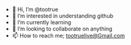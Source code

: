 - 👋 Hi, I’m @tootrue
- 👀 I’m interested in understanding github
- 🌱 I’m currently learning 
- 💞️ I’m looking to collaborate on anything
- 📫 How to reach me; tootruelive@Gmail.com

<!---
tootrue/tootrue is a ✨ special ✨ repository because its `README.md` (this file) appears on your GitHub profile.
You can click the Preview link to take a look at your changes.
--->

